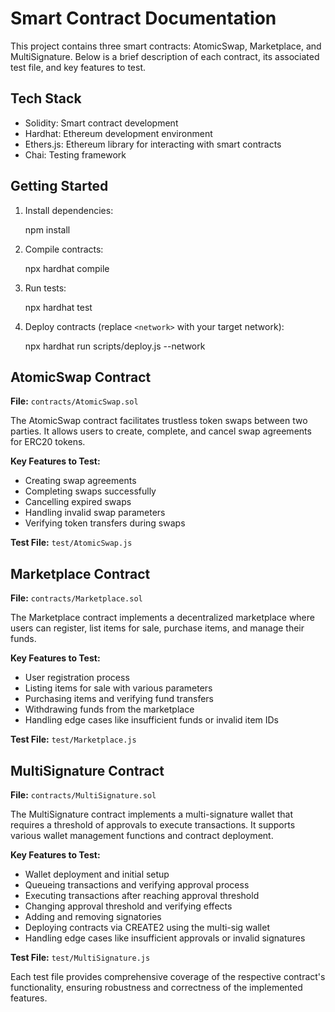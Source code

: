 # Smart Contract Documentation

This project contains three smart contracts: AtomicSwap, Marketplace, and MultiSignature. Below is a brief description of each contract, its associated test file, and key features to test.

## Tech Stack

- Solidity: Smart contract development
- Hardhat: Ethereum development environment
- Ethers.js: Ethereum library for interacting with smart contracts
- Chai: Testing framework

## Getting Started

1. Install dependencies:
   
   npm install
   

2. Compile contracts:
   
   npx hardhat compile
   

3. Run tests:
   
   npx hardhat test
   

4. Deploy contracts (replace `<network>` with your target network):
   
   npx hardhat run scripts/deploy.js --network <network>
   

## AtomicSwap Contract

**File:** `contracts/AtomicSwap.sol`

The AtomicSwap contract facilitates trustless token swaps between two parties. It allows users to create, complete, and cancel swap agreements for ERC20 tokens.

**Key Features to Test:**
- Creating swap agreements
- Completing swaps successfully
- Cancelling expired swaps
- Handling invalid swap parameters
- Verifying token transfers during swaps

**Test File:** `test/AtomicSwap.js`

## Marketplace Contract

**File:** `contracts/Marketplace.sol`

The Marketplace contract implements a decentralized marketplace where users can register, list items for sale, purchase items, and manage their funds.

**Key Features to Test:**
- User registration process
- Listing items for sale with various parameters
- Purchasing items and verifying fund transfers
- Withdrawing funds from the marketplace
- Handling edge cases like insufficient funds or invalid item IDs

**Test File:** `test/Marketplace.js`

## MultiSignature Contract

**File:** `contracts/MultiSignature.sol`

The MultiSignature contract implements a multi-signature wallet that requires a threshold of approvals to execute transactions. It supports various wallet management functions and contract deployment.

**Key Features to Test:**
- Wallet deployment and initial setup
- Queueing transactions and verifying approval process
- Executing transactions after reaching approval threshold
- Changing approval threshold and verifying effects
- Adding and removing signatories
- Deploying contracts via CREATE2 using the multi-sig wallet
- Handling edge cases like insufficient approvals or invalid signatures

**Test File:** `test/MultiSignature.js`

Each test file provides comprehensive coverage of the respective contract's functionality, ensuring robustness and correctness of the implemented features.
